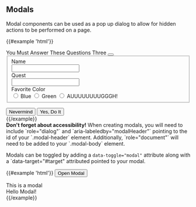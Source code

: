 ## Modals

Modal components can be used as a pop up dialog to allow for hidden actions to be performed on a page.

{{#example 'html'}}
<div class="modal" tabindex="-1" role="dialog" aria-hidden="true" aria-labelledby="modalTitle">
  <div id="modalTitle" class="modal-header">
    You Must Answer These Questions Three
    <button class="close" aria-label="Close" data-dismiss="modal"></button>
  </div>
  <div class="modal-body" role="document">
    <!-- ... -->
    <form class="form-horizontal">
      <fieldset>
        <div class="control-group">
          <label for="name">Name</label>
          <div class="controls">
            <input id="name" type="text" />
          </div>
        </div>
        <div class="control-group">
          <label for="quest">Quest</label>
          <div class="controls">
            <input id="quest" type="text" />
          </div>
        </div>
        <div class="control-group">
          <label>Favorite Color</label>
          <div class="controls">
            <label>
              <input type="radio" name="color" /> Blue
            </label>
            <label>
              <input type="radio" name="color" /> Green
            </label>
            <label>
              <input type="radio" name="color" /> AUUUUUUUUGGGH!
            </label>
          </div>
        </div>
      </fieldset>
    </form>
    <!-- /... -->
  </div>
  <div class="modal-footer">
    <button type="button" class="btn" data-dismiss="modal">Nevermind</button>
    <button type="button" class="btn btn-primary" data-dismiss="modal">Yes, Do It</button>
  </div>
</div>
<!-- hide -->
<div class="modal-backdrop"></div>
<!-- /hide -->
{{/example}}

<div class="alert alert-warning">
  <strong>Don't forget about accessibility!</strong> When creating modals, you will need to include `role="dialog"` and `aria-labeledby="modalHeader"` pointing to the id of your `.modal-header` element. Additionally, `role="document"` will need to be added to your `.modal-body` element.
</div>

Modals can be toggled by adding a `data-toggle="modal"` attribute along with a `data-target="#target" attributed pointed to your modal.

{{#example 'html'}}
<button type="button" class="btn" data-toggle="modal" data-target="#modal">Open Modal</button>
<div class="modal" id="modal" role="modal">
  <div class="modal-header">This is a modal <div class="close" data-dismiss="modal"></div></div>
  <div class="modal-body">Hello Modal!</div>
</div>
{{/example}}

<style>
  .modal:not(#modal) {
    display: block;
    opacity: 1;
    position: relative;
    top: 0;
    left: 0;
    -webkit-transform: none;
    transform: none;
  }
</style>